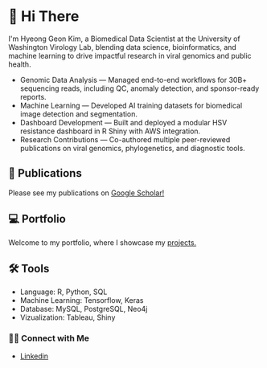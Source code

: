 # 🧬 Hi There

I'm Hyeong Geon Kim, a Biomedical Data Scientist at the University of Washington Virology Lab, blending data science, bioinformatics, and machine learning to drive impactful research in viral genomics and public health.

- Genomic Data Analysis — Managed end-to-end workflows for 30B+ sequencing reads, including QC, anomaly detection, and sponsor-ready reports.
- Machine Learning — Developed AI training datasets for biomedical image detection and segmentation.
- Dashboard Development — Built and deployed a modular HSV resistance dashboard in R Shiny with AWS integration.
- Research Contributions — Co-authored multiple peer-reviewed publications on viral genomics, phylogenetics, and diagnostic tools.

## 📄 Publications 

Please see my publications on [Google Scholar!](https://scholar.google.com/citations?user=lgfEvWgAAAAJ&hl)

## 💻 Portfolio

Welcome to my portfolio, where I showcase my [projects.](https://github.com/kim-hyeonggeon/portfolio)

## 🛠️ Tools

- Language: R, Python, SQL
- Machine Learning: Tensorflow, Keras
- Database: MySQL, PostgreSQL, Neo4j
- Vizualization: Tableau, Shiny

### 👋🏻 Connect with Me

- [Linkedin](https://www.linkedin.com/in/geonkim/)

<!--
**kim-hyeonggeon/kim-hyeonggeon** is a ✨ _special_ ✨ repository because its `README.md` (this file) appears on your GitHub profile.

Here are some ideas to get you started:

- 🔭 I’m currently working on ...
- 🌱 I’m currently learning ...
- 👯 I’m looking to collaborate on ...
- 🤔 I’m looking for help with ...
- 💬 Ask me about ...
- 📫 How to reach me: ...
- 😄 Pronouns: ...
- ⚡ Fun fact: ...
-->
